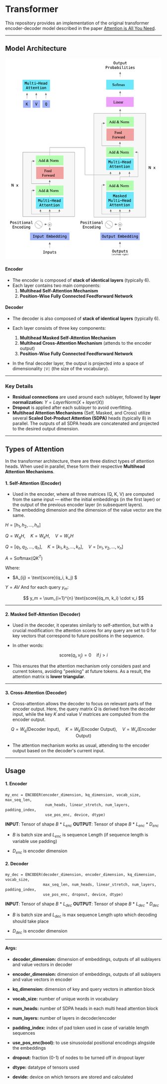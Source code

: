 # Transformer

This repository provides an implementation of the original transformer encoder-decoder model described in the paper [Attention is All You Need](https://arxiv.org/pdf/1706.03762).

---

## **Model Architecture**

![Transformer Model Architecture](./utils/arc.png)

#### **Encoder**

- The encoder is composed of **stack of identical layers** (typically 6).
- Each layer contains two main components:
  1. **Multihead Self-Attention Mechanism**
  2. **Position-Wise Fully Connected Feedforward Network**

#### **Decoder**

- The decoder is also composed of **stack of identical layers** (typically 6).
- Each layer consists of three key components:
  1. **Multihead Masked Self-Attention Mechanism**
  2. **Multihead Cross-Attention Mechanism** (attends to the encoder output)
  3. **Position-Wise Fully Connected Feedforward Network**

- In the final decoder layer, the output is projected into a space of dimensionality `|V|` (the size of the vocabulary).

---

### **Key Details**

- **Residual connections** are used around each sublayer, followed by **layer normalization:** $Y = LayerNorm(X + layer(X))$
- **Dropout** is applied after each sublayer to avoid overfitting.
- **Multihead Attention Mechanisms** (Self, Masked, and Cross) utilize several **Scaled Dot-Product Attention (SDPA)** heads (typically 8) in parallel. The outputs of all SDPA heads are concatenated and projected to the desired output dimension.

---

## **Types of Attention**

In the transformer architecture, there are three distinct types of attention heads. When used in parallel, these form their respective **Multihead Attention Mechanisms**.

#### 1. **Self-Attention (Encoder)**

- Used in the encoder, where all three matrices (Q, K, V) are computed from the same input — either the initial embeddings (in the first layer) or the output of the previous encoder layer (in subsequent layers).
- The embedding dimension and the dimension of the value vector are the same.
  

$H = [h_1, h_2, \dots, h_n]$


$Q = W_qH, \quad K = W_kH, \quad V = W_vH$


$Q = [q_1, q_2, \dots, q_n], \quad K = [k_1, k_2, \dots, k_n], \quad V = [v_1, v_2, \dots, v_n]$


$A = \text{Softmax}(QK^T)$

Where:
- $A_{ij} = \text{score}(q_i, k_j) $


$Y = AV$
And for each query $y_m$:

$$
y_m = \sum_{i=1}^{n} \text{score}(q_m, k_i) \cdot v_i 
$$

---

#### 2. **Masked Self-Attention (Decoder)**

- Used in the decoder, it operates similarly to self-attention, but with a crucial modification: the attention scores for any query are set to 0 for key vectors that correspond to future positions in the sequence.
  
- In other words:

$$
\text{score}(q_i, v_j) = 0 \quad \text{if} \, j > i
$$

- This ensures that the attention mechanism only considers past and current tokens, avoiding "peeking" at future tokens. As a result, the attention matrix is **lower triangular**.

---

#### 3. **Cross-Attention (Decoder)**

- Cross-attention allows the decoder to focus on relevant parts of the encoder output. Here, the query matrix $Q$ is derived from the decoder input, while the key $K$ and value $V$ matrices are computed from the encoder output.

$$
Q = W_q(\text{Decoder Input}), \quad K = W_k(\text{Encoder Output}), \quad V = W_v(\text{Encoder Output})
$$

- The attention mechanism works as usual, attending to the encoder output based on the decoder's current input.

---


## **Usage**

#### 1. Encoder
```
my_enc = ENCODER(encoder_dimension, kq_dimension, vocab_size, max_seq_len,
                  num_heads, linear_stretch, num_layers, padding_index,
                  use_pos_enc, device, dtype)
```
**INPUT**: Tensor of shape $B\ *\ L_{enc}$
**OUTPUT**: Tensor of shape $B\ *\ L_{enc}\ *\ D_{enc}$

- $B$ is batch size and $L_{enc}$ is sequence Length (if sequence length is variable use padding)

- $D_{enc}$ is encoder dimension


#### 2. Decoder
```
my_dec = ENCODER(decoder_dimension, encoder_dimension, kq_dimension, vocab_size,
                 max_seq_len, num_heads, linear_stretch, num_layers, padding_index,
                 use_pos_enc, dropout, device, dtype)
```
**INPUT**: Tensor of shape $B\ *\ L_{dec}$
**OUTPUT**: Tensor of shape $B\ *\ L_{dec}\ *\ D_{dec}$

- $B$ is batch size and $L_{dec}$ is max sequence Length 
upto which decoding should take place

- $D_{dec}$ is encoder dimension

---
#### Args:

- **decoder_dimension:** dimension of embeddings, outputs of all sublayers and value vectors in decoder

- **encoder_dimension:** dimension of embeddings, outputs of all sublayers and value vectors in encoder

- **kq_dimension:** dimension of key and query vectors in attention block

- **vocab_size:** number of unique words in vocabulary

- **num_heads:** number of SDPA heads in each multi head attention block

- **num_layers:** number of layers in decoder/encoder

- **padding_index:** index of pad token used in case of variable length sequences

- **use_pos_enc(bool):** to use sinusoiodal positional encodings alngside the embeddings

- **dropout:** fraction (0-1) of nodes to be turned off in dropout layer

- **dtype:** datatype of tensors used

- **devide:** device on which tensors are stored and calculated
